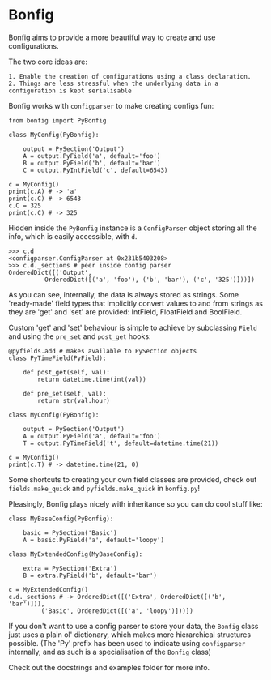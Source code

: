 # Bonfig

Bonfig aims to provide a more beautiful way to create and use configurations.

The two core ideas are:

    1. Enable the creation of configurations using a class declaration.
    2. Things are less stressful when the underlying data in a configuration is kept serialisable

Bonfig works with `configparser` to make creating configs fun:

    from bonfig import PyBonfig

    class MyConfig(PyBonfig):

        output = PySection('Output')
        A = output.PyField('a', default='foo')
        B = output.PyField('b', default='bar')
        C = output.PyIntField('c', default=6543)

    c = MyConfig()
    print(c.A) # -> 'a'
    print(c.C) # -> 6543
    c.C = 325
    print(c.C) # -> 325

Hidden inside the `PyBonfig` instance is a `ConfigParser` object storing all the info, which is easily accessible, with
`d`.

    >>> c.d
    <configparser.ConfigParser at 0x231b5403208>
    >>> c.d._sections # peer inside config parser
    OrderedDict([('Output',
              OrderedDict([('a', 'foo'), ('b', 'bar'), ('c', '325')]))])

As you can see, internally, the data is always stored as strings. Some 'ready-made' field types that implicitly convert
values to and from strings as they are 'get' and 'set' are provided: IntField, FloatField and BoolField.

Custom 'get' and 'set' behaviour is simple to achieve by subclassing `Field` and using the `pre_set` and `post_get`
hooks:

    @pyfields.add # makes available to PySection objects
    class PyTimeField(PyField):

        def post_get(self, val):
            return datetime.time(int(val))

        def pre_set(self, val):
            return str(val.hour)

    class MyConfig(PyBonfig):

        output = PySection('Output')
        A = output.PyField('a', default='foo')
        T = output.PyTimeField('t', default=datetime.time(21))

    c = MyConfig()
    print(c.T) # -> datetime.time(21, 0)

Some shortcuts to creating your own field classes are provided, check out `fields.make_quick` and `pyfields.make_quick`
in `bonfig.py`!

Pleasingly, Bonfig plays nicely with inheritance so you can do cool stuff like:

    class MyBaseConfig(PyBonfig):

        basic = PySection('Basic')
        A = basic.PyField('a', default='loopy')

    class MyExtendedConfig(MyBaseConfig):

        extra = PySection('Extra')
        B = extra.PyField('b', default='bar')

    c = MyExtendedConfig()
    c.d._sections # -> OrderedDict([('Extra', OrderedDict([('b', 'bar')])),
             ('Basic', OrderedDict([('a', 'loopy')]))])


If you don't want to use a config parser to store your data, the `Bonfig` class just uses a plain ol' dictionary, which
makes more hierarchical structures possible. (The 'Py' prefix has been used to indicate using `configparser` internally,
and as such is a specialisation of the `Bonfig` class)

Check out the docstrings and examples folder for more info.


